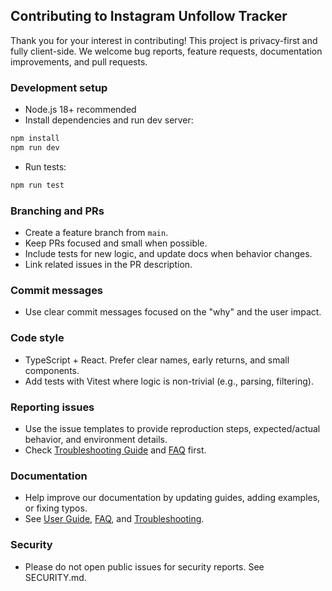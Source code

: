 ## Contributing to Instagram Unfollow Tracker

Thank you for your interest in contributing! This project is privacy-first and fully client-side. We welcome bug reports, feature requests, documentation improvements, and pull requests.

### Development setup
- Node.js 18+ recommended
- Install dependencies and run dev server:
```bash
npm install
npm run dev
```
- Run tests:
```bash
npm run test
```

### Branching and PRs
- Create a feature branch from `main`.
- Keep PRs focused and small when possible.
- Include tests for new logic, and update docs when behavior changes.
- Link related issues in the PR description.

### Commit messages
- Use clear commit messages focused on the "why" and the user impact.

### Code style
- TypeScript + React. Prefer clear names, early returns, and small components.
- Add tests with Vitest where logic is non-trivial (e.g., parsing, filtering).

### Reporting issues
- Use the issue templates to provide reproduction steps, expected/actual behavior, and environment details.
- Check [Troubleshooting Guide](docs/troubleshooting.md) and [FAQ](docs/faq.md) first.

### Documentation
- Help improve our documentation by updating guides, adding examples, or fixing typos.
- See [User Guide](docs/user-guide.md), [FAQ](docs/faq.md), and [Troubleshooting](docs/troubleshooting.md).

### Security
- Please do not open public issues for security reports. See SECURITY.md.
